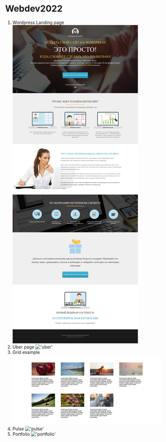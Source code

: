 # Webdev2022

1. Wordpress Landing page
!['wordpress'](/Wordpress/scr.png)
2. Uber page
!['uber'](/Uber/scrUber.png)
3. Grid example
!['grid](/grid/scr.png)
4. Pulse
!['pulse'](/pulse/scrPulse.png)
5. Portfolio
!['portfolio'](/portfolio/scrPortfolio.png)
